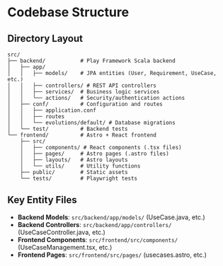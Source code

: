 # Codebase Structure

## Directory Layout
```
src/
├── backend/           # Play Framework Scala backend
│   ├── app/
│   │   ├── models/    # JPA entities (User, Requirement, UseCase, etc.)
│   │   ├── controllers/ # REST API controllers
│   │   ├── services/  # Business logic services
│   │   └── actions/   # Security/authentication actions
│   ├── conf/          # Configuration and routes
│   │   ├── application.conf
│   │   ├── routes
│   │   └── evolutions/default/ # Database migrations
│   └── test/          # Backend tests
└── frontend/          # Astro + React frontend
    ├── src/
    │   ├── components/ # React components (.tsx files)
    │   ├── pages/     # Astro pages (.astro files)
    │   ├── layouts/   # Astro layouts
    │   └── utils/     # Utility functions
    ├── public/        # Static assets
    └── tests/         # Playwright tests
```

## Key Entity Files
- **Backend Models**: `src/backend/app/models/` (UseCase.java, etc.)
- **Backend Controllers**: `src/backend/app/controllers/` (UseCaseController.java, etc.)
- **Frontend Components**: `src/frontend/src/components/` (UseCaseManagement.tsx, etc.)
- **Frontend Pages**: `src/frontend/src/pages/` (usecases.astro, etc.)